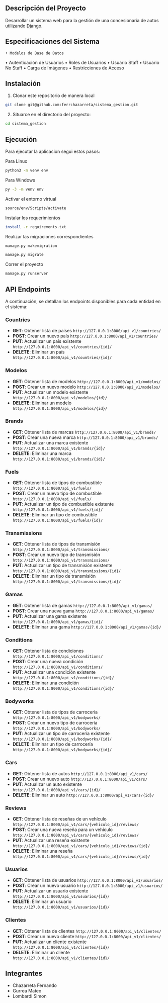 ## Descripción del Proyecto

Desarrollar un sistema web para la gestión de una concesionaria de autos utilizando Django.

## Especificaciones del Sistema

    • Modelos de Base de Datos

• Autenticación de Usuarios
• Roles de Usuarios
• Usuario Staff
• Usuario No Staff
• Carga de Imágenes
• Restricciones de Acceso

## Instalación

1. Clonar este repositorio de manera local

```bash
git clone git@github.com:ferrchazarreta/sistema_gestion.git
```

2. Situarce en el directorio del proyecto:

```bash
cd sistema_gestion
```

## Ejecución

Para ejecutar la aplicacion segui estos pasos:

Para Linux

```bash
python3 -m venv env
```

Para Windows

```bash
py -3 -m venv env
```

Activar el entorno virtual

```bash
source/env/Scripts/activate
```

Instalar los requerimientos

```bash
install -r requirements.txt
```

Realizar las migraciones correspondientes

```bash
manage.py makemigration
```

```bash
manage.py migrate
```

Correr el proyecto

```bash
manage.py runserver
```

## API Endpoints

A continuación, se detallan los endpoints disponibles para cada entidad en el sistema:

### Countries

- **GET**: Obtener lista de países
  `http://127.0.0.1:8000/api_v1/countries/`
- **POST**: Crear un nuevo país
  `http://127.0.0.1:8000/api_v1/countries/`
- **PUT**: Actualizar un país existente
  `http://127.0.0.1:8000/api_v1/countries/{id}/`
- **DELETE**: Eliminar un país
  `http://127.0.0.1:8000/api_v1/countries/{id}/`

### Modelos

- **GET**: Obtener lista de modelos
  `http://127.0.0.1:8000/api_v1/modelos/`
- **POST**: Crear un nuevo modelo
  `http://127.0.0.1:8000/api_v1/modelos/`
- **PUT**: Actualizar un modelo existente
  `http://127.0.0.1:8000/api_v1/modelos/{id}/`
- **DELETE**: Eliminar un modelo
  `http://127.0.0.1:8000/api_v1/modelos/{id}/`

### Brands

- **GET**: Obtener lista de marcas
  `http://127.0.0.1:8000/api_v1/brands/`
- **POST**: Crear una nueva marca
  `http://127.0.0.1:8000/api_v1/brands/`
- **PUT**: Actualizar una marca existente
  `http://127.0.0.1:8000/api_v1/brands/{id}/`
- **DELETE**: Eliminar una marca
  `http://127.0.0.1:8000/api_v1/brands/{id}/`

### Fuels

- **GET**: Obtener lista de tipos de combustible
  `http://127.0.0.1:8000/api_v1/fuels/`
- **POST**: Crear un nuevo tipo de combustible
  `http://127.0.0.1:8000/api_v1/fuels/`
- **PUT**: Actualizar un tipo de combustible existente
  `http://127.0.0.1:8000/api_v1/fuels/{id}/`
- **DELETE**: Eliminar un tipo de combustible
  `http://127.0.0.1:8000/api_v1/fuels/{id}/`

### Transmissions

- **GET**: Obtener lista de tipos de transmisión
  `http://127.0.0.1:8000/api_v1/transmissions/`
- **POST**: Crear un nuevo tipo de transmisión
  `http://127.0.0.1:8000/api_v1/transmissions/`
- **PUT**: Actualizar un tipo de transmisión existente
  `http://127.0.0.1:8000/api_v1/transmissions/{id}/`
- **DELETE**: Eliminar un tipo de transmisión
  `http://127.0.0.1:8000/api_v1/transmissions/{id}/`

### Gamas

- **GET**: Obtener lista de gamas
  `http://127.0.0.1:8000/api_v1/gamas/`
- **POST**: Crear una nueva gama
  `http://127.0.0.1:8000/api_v1/gamas/`
- **PUT**: Actualizar una gama existente
  `http://127.0.0.1:8000/api_v1/gamas/{id}/`
- **DELETE**: Eliminar una gama
  `http://127.0.0.1:8000/api_v1/gamas/{id}/`

### Conditions

- **GET**: Obtener lista de condiciones
  `http://127.0.0.1:8000/api_v1/conditions/`
- **POST**: Crear una nueva condición
  `http://127.0.0.1:8000/api_v1/conditions/`
- **PUT**: Actualizar una condición existente
  `http://127.0.0.1:8000/api_v1/conditions/{id}/`
- **DELETE**: Eliminar una condición
  `http://127.0.0.1:8000/api_v1/conditions/{id}/`

### Bodyworks

- **GET**: Obtener lista de tipos de carrocería
  `http://127.0.0.1:8000/api_v1/bodyworks/`
- **POST**: Crear un nuevo tipo de carrocería
  `http://127.0.0.1:8000/api_v1/bodyworks/`
- **PUT**: Actualizar un tipo de carrocería existente
  `http://127.0.0.1:8000/api_v1/bodyworks/{id}/`
- **DELETE**: Eliminar un tipo de carrocería
  `http://127.0.0.1:8000/api_v1/bodyworks/{id}/`

### Cars

- **GET**: Obtener lista de autos
  `http://127.0.0.1:8000/api_v1/cars/`
- **POST**: Crear un nuevo auto
  `http://127.0.0.1:8000/api_v1/cars/`
- **PUT**: Actualizar un auto existente
  `http://127.0.0.1:8000/api_v1/cars/{id}/`
- **DELETE**: Eliminar un auto
  `http://127.0.0.1:8000/api_v1/cars/{id}/`

### Reviews

- **GET**: Obtener lista de reseñas de un vehículo
  `http://127.0.0.1:8000/api_v1/cars/{vehiculo_id}/reviews/`
- **POST**: Crear una nueva reseña para un vehículo
  `http://127.0.0.1:8000/api_v1/cars/{vehiculo_id}/reviews/`
- **PUT**: Actualizar una reseña existente
  `http://127.0.0.1:8000/api_v1/cars/{vehiculo_id}/reviews/{id}/`
- **DELETE**: Eliminar una reseña
  `http://127.0.0.1:8000/api_v1/cars/{vehiculo_id}/reviews/{id}/`

### Usuarios

- **GET**: Obtener lista de usuarios
  `http://127.0.0.1:8000/api_v1/usuarios/`
- **POST**: Crear un nuevo usuario
  `http://127.0.0.1:8000/api_v1/usuarios/`
- **PUT**: Actualizar un usuario existente
  `http://127.0.0.1:8000/api_v1/usuarios/{id}/`
- **DELETE**: Eliminar un usuario
  `http://127.0.0.1:8000/api_v1/usuarios/{id}/`

### Clientes

- **GET**: Obtener lista de clientes
  `http://127.0.0.1:8000/api_v1/clientes/`
- **POST**: Crear un nuevo cliente
  `http://127.0.0.1:8000/api_v1/clientes/`
- **PUT**: Actualizar un cliente existente
  `http://127.0.0.1:8000/api_v1/clientes/{id}/`
- **DELETE**: Eliminar un cliente
  `http://127.0.0.1:8000/api_v1/clientes/{id}/`

## Integrantes

- Chazarreta Fernando
- Gurrea Mateo
- Lombardi Simon
